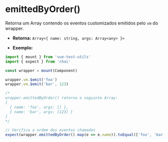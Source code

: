# emittedByOrder()

Retorna um Array contendo os eventos customizados emitidos pelo `vm` do wrapper.

- **Retorna:** `Array<{ name: string, args: Array<any> }>`

- **Exemplo:**

```js
import { mount } from 'vue-test-utils'
import { expect } from 'chai'

const wrapper = mount(Component)

wrapper.vm.$emit('foo')
wrapper.vm.$emit('bar', 123)

/*
wrapper.emittedByOrder() retorna o seguinte Array:
[
  { name: 'foo', args: [] },
  { name: 'bar', args: [123] }
]
*/

// Verifica a ordem dos eventos chamados
expect(wrapper.emittedByOrder().map(e => e.name)).toEqual(['foo', 'bar'])
```
